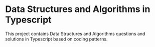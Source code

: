 # Data Structures and Algorithms in Typescript

This project contains Data Structures and Algorithms questions and solutions in
Typescript based on coding patterns.
